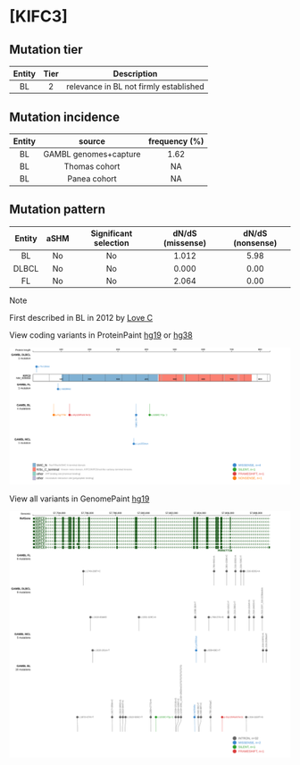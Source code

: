# [KIFC3]

## Mutation tier

|Entity|Tier|Description                           |
|:------:|:----:|--------------------------------------|
|BL    |2   |relevance in BL not firmly established|
## Mutation incidence

|Entity|source               |frequency (%)|
|:------:|:---------------------:|:-------------:|
|BL    |GAMBL genomes+capture|1.62         |
|BL    |Thomas cohort        |  NA         |
|BL    |Panea cohort         |  NA         |

## Mutation pattern

|Entity|aSHM|Significant selection|dN/dS (missense)|dN/dS (nonsense)|
|:------:|:----:|:---------------------:|:----------------:|:----------------:|
|BL    |No  |No                   |1.012           |5.98            |
|DLBCL |No  |No                   |0.000           |0.00            |
|FL    |No  |No                   |2.064           |0.00            |


> [!NOTE]
> First described in BL in 2012 by [Love C](https://pubmed.ncbi.nlm.nih.gov/23143597)

View coding variants in ProteinPaint [hg19](https://www.bcgsc.ca/downloads/morinlab/GAMBL/test/genes/KIFC3_protein.html)  or [hg38](https://www.bcgsc.ca/downloads/morinlab/GAMBL/test/genes/KIFC3_protein_hg38.html)

![image](images/proteinpaint/KIFC3_NM_005550.svg)

View all variants in GenomePaint [hg19](https://www.bcgsc.ca/downloads/morinlab/GAMBL/test/genes/KIFC3.html)

![image](images/proteinpaint/KIFC3.svg)

